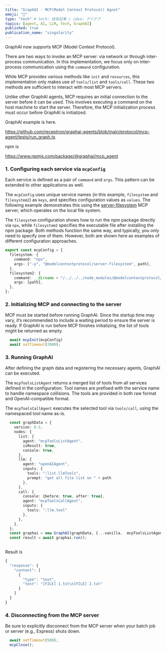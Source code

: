 ```yaml
---
title: "GraphAI - MCP(Model Context Protocol) Agnet"
emoji: "🤖"
type: "tech" # tech: 技術記事 / idea: アイデア
topics: [agent, AI, LLM, Tech, GraphAI]
published: true
publication_name: "singularity"
---
```


GraphAI now supports MCP (Model Context Protocol).

There are two ways to invoke an MCP server: via network or through inter-process communication. In this implementation, we focus only on inter-process communication using the `command` configuration.

While MCP provides various methods like `init` and `resources`, this implementation only makes use of `tools/list` and `tools/call`. These two methods are sufficient to interact with most MCP servers.

Unlike other GraphAI agents, MCP requires an initial connection to the server before it can be used. This involves executing a command on the host machine to start the server. Therefore, the MCP initialization process must occur before GraphAI is initialized.

GraphAI example is here.

https://github.com/receptron/graphai-agents/blob/main/protocol/mcp-agent/tests/run_graph.ts

npm is

https://www.npmjs.com/package/@graphai/mcp_agent


### 1. Configuring each service via `mcpConfig`

Each service is defined as a pair of `command` and `args`. This pattern can be extended to other applications as well.

The `mcpConfig` uses unique service names (in this example, `filesystem` and `filesystem2`) as `keys`, and specifies configuration values as `values`. The following example demonstrates this using the [server-filesystem](https://www.npmjs.com/package/@modelcontextprotocol/server-filesystem) MCP server, which operates on the local file system.

The `filesystem` configuration shows how to run the npm package directly via `npx`, while `filesystem2` specifies the executable file after installing the npm package. Both methods function the same way, and typically, you only need to specify one of them. However, both are shown here as examples of different configuration approaches.


```TypeScript
export const mcpConfig = {
  filesystem: {
    command: "npx",
    args: ["-y", "@modelcontextprotocol/server-filesystem", path],
  },
  filesystem2: {
    command: __dirname + "/../../../node_modules/@modelcontextprotocol/server-filesystem/dist/index.js",
    args: [path],
  },
};
```

### 2. Initializing MCP and connecting to the server

MCP must be started before running GraphAI. Since the startup time may vary, it’s recommended to include a waiting period to ensure the server is ready. If GraphAI is run before MCP finishes initializing, the list of tools might be returned as empty.

```TypeScript
  await mcpInit(mcpConfig)
  await setTimeout(2000);
```

### 3. Running GraphAI

After defining the graph data and registering the necessary agents, GraphAI can be executed.

The `mcpToolsListAgent` returns a merged list of tools from all services defined in the configuration. Tool names are prefixed with the service name to handle namespace collisions. The tools are provided in both raw format and OpenAI-compatible format.

The `mcpToolsCallAgent` executes the selected tool via `tools/call`, using the namespaced tool name as-is.

```TypeScript
  const graphData = {
    version: 0.5,
    nodes: {
      list: {
        agent: "mcpToolsListAgent",
        isResult: true,
        console: true,
      },
      llm: {
        agent: "openAIAgent",
        inputs: {
          tools: ":list.llmTools",
          prompt: "get all file list on " + path
        },
      },
      call: {
        console: {before: true, after: true},
        agent: "mcpToolsCallAgent",
        inputs: {
          tools: ":llm.tool"
        },
      },
    },
  };
  const graphai = new GraphAI(graphData, {...vanilla,  mcpToolsListAgent, mcpToolsCallAgent, openAIAgent });
  const result = await graphai.run();
  
```  

Result is

```TypeScript
{
  "response": {
    "content": [
      {
        "type": "text",
        "text": "[FILE] 1.txt\n[FILE] 2.txt"
      }
    ]
  }
}
```

### 4. Disconnecting from the MCP server

Be sure to explicitly disconnect from the MCP server when your batch job or server (e.g., Express) shuts down.

```TypeScript
  await setTimeout(500);
  mcpClose();
```

